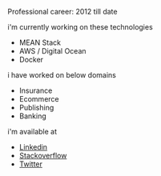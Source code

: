 Professional career: 2012 till date

i'm currently working on these technologies
- MEAN Stack
- AWS / Digital Ocean
- Docker

i have worked on below domains
- Insurance
- Ecommerce
- Publishing
- Banking


i'm available at
- [Linkedin](https://www.linkedin.com/in/divine6/)
- [Stackoverflow](https://stackoverflow.com/users/3673073/divine)
- [Twitter](https://twitter.com/divine_rw)

<!--
Here are some ideas to get you started:

- 🔭 I’m currently working on ...
- 🌱 I’m currently learning ...
- 👯 I’m looking to collaborate on ...
- 🤔 I’m looking for help with ...
- 💬 Ask me about ...
- 📫 How to reach me: ...
- 😄 Pronouns: ...
- ⚡ Fun fact: ...
-->
